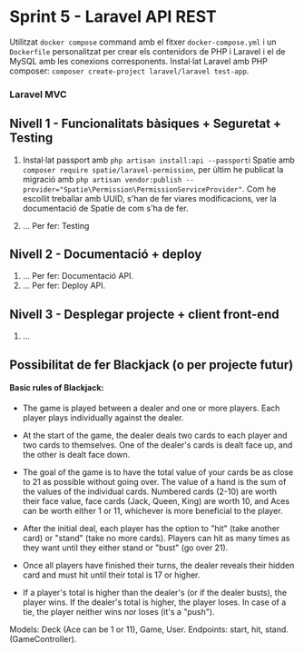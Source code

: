 # Sprint 5 - Laravel API REST
Utilitzat `docker compose` command amb el fitxer `docker-compose.yml` i un `Dockerfile` personalitzat per crear els contenidors de PHP i Laravel i el de MySQL amb les conexions corresponents. Instal·lat Laravel amb PHP composer: `composer create-project laravel/laravel test-app`.

### Laravel MVC
## Nivell 1 - Funcionalitats bàsiques + Seguretat + Testing
1) Instal·lat passport amb `php artisan install:api --passport`i Spatie amb `composer require spatie/laravel-permission`, per ùltim he publicat la migració amb `php artisan vendor:publish --provider="Spatie\Permission\PermissionServiceProvider"`. Com he escollit treballar amb UUID, s'han de fer viares modificacions, ver la documentació de Spatie de com s'ha de fer. 

2) ... Per fer: Testing

## Nivell 2 - Documentació + deploy
1) ... Per fer: Documentació API.
2) ... Per fer: Deploy API.

## Nivell 3 - Desplegar projecte + client front-end
1) ...


## Possibilitat de fer Blackjack (o per projecte futur)
#### Basic rules of Blackjack:
- The game is played between a dealer and one or more players. Each player plays individually against the dealer.

- At the start of the game, the dealer deals two cards to each player and two cards to themselves. One of the dealer's cards is dealt face up, and the other is dealt face down.

- The goal of the game is to have the total value of your cards be as close to 21 as possible without going over. The value of a hand is the sum of the values of the individual cards. Numbered cards (2-10) are worth their face value, face cards (Jack, Queen, King) are worth 10, and Aces can be worth either 1 or 11, whichever is more beneficial to the player.

- After the initial deal, each player has the option to "hit" (take another card) or "stand" (take no more cards). Players can hit as many times as they want until they either stand or "bust" (go over 21).

- Once all players have finished their turns, the dealer reveals their hidden card and must hit until their total is 17 or higher.

- If a player's total is higher than the dealer's (or if the dealer busts), the player wins. If the dealer's total is higher, the player loses. In case of a tie, the player neither wins nor loses (it's a "push").

Models: Deck (Ace can be 1 or 11), Game, User.
Endpoints: start, hit, stand. (GameController).